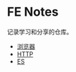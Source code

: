 # FE Notes
记录学习和分享的仓库。


+ [浏览器](browser/architecture.md)
+ [HTTP](np/http/index.md)
+ [ES](es/index.md)